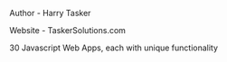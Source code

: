 Author - Harry Tasker

Website - TaskerSolutions.com

30 Javascript Web Apps, each with unique functionality
